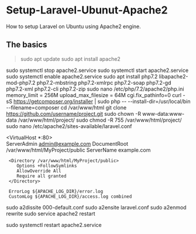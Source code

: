 # Setup-Laravel-Ubunut-Apache2
How to setup Laravel on Ubuntu using Apache2 engine.

## The basics
>sudo apt update
>sudo apt install apache2

sudo systemctl stop apache2.service
sudo systemctl start apache2.service
sudo systemctl enable apache2.service
sudo apt install php7.2 libapache2-mod-php7.2 php7.2-mbstring php7.2-xmlrpc php7.2-soap php7.2-gd php7.2-xml php7.2-cli php7.2-zip
sudo nano /etc/php/7.2/apache2/php.ini
  memory_limit = 256M
  upload_max_filesize = 64M
  cgi.fix_pathinfo=0
curl -sS https://getcomposer.org/installer | sudo php -- --install-dir=/usr/local/bin --filename=composer
cd /var/www/html
git clone https://github.com/username/project.git
sudo chown -R www-data:www-data /var/www/html/project/
sudo chmod -R 755 /var/www/html/project/
sudo nano /etc/apache2/sites-available/laravel.conf

<VirtualHost *:80>   
  ServerAdmin admin@example.com
     DocumentRoot /var/www/html/MyProject/public
     ServerName example.com

     <Directory /var/www/html/MyProject/public>
        Options +FollowSymlinks
        AllowOverride All
        Require all granted
     </Directory>

     ErrorLog ${APACHE_LOG_DIR}/error.log
     CustomLog ${APACHE_LOG_DIR}/access.log combined
</VirtualHost>

sudo a2dissite 000-default.conf
sudo a2ensite laravel.conf
sudo a2enmod rewrite
sudo service apache2 restart

sudo systemctl restart apache2.service
